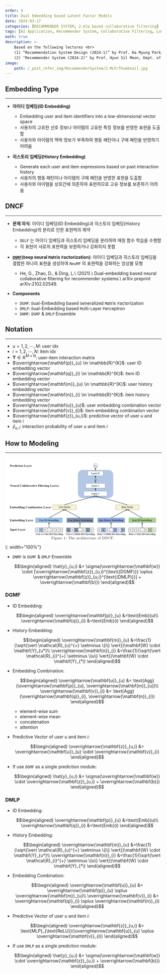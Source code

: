 ```yaml
---
order: 4
title: Dual Embedding based Latent Factor Models
date: 2024-03-27
categories: [RECOMMENDER SYSTEM, 2.mlp based collaborative filtering]
tags: [AI Application, Recommender System, Collaborative Filtering, Latent Factor Model, MLP]
math: true
description: >-
    Based on the following lectures <br>
    (1) “Recommendation System Design (2024-1)” by Prof. Ha Myung Park, Dept. of Artificial Intelligence. College of SW, Kookmin Univ. <br>
    (2) "Recommender System (2024-2)" by Prof. Hyun Sil Moon, Dept. of Data Science, The Grad. School, Kookmin Univ.
image:
    path: /_post_refer_img/RecommenderSystem/2.MLP/Thumbnail.jpg
---
```


## Embedding Type
-----

- **아이디 임베딩(ID Embedding)**
    - Embedding user and item identifiers into a low-dimensional vector space
    - 사용자의 고유한 선호 정보나 아이템의 고유한 특징 정보를 반영한 표현을 도출함
    - 사용자와 아이템의 맥락 정보가 부족하여 행동 패턴이나 구매 패턴을 반영하기 어려움

- **히스토리 임베딩(History Embedding)**
    - Generate each user and item expressions based on past interaction history
    - 사용자의 행동 패턴이나 아이템의 구매 패턴을 반영한 표현을 도출함
    - 사용자와 아이템을 상호간에 의존하여 표현하므로 고유 정보를 보존하기 어려움

## DNCF
-----

- **문제 의식**: 아이디 임베딩(ID Embedding)과 히스토리 임베딩(History Embedding)의 분리로 인한 표현력의 제약
    - `DELF` 는 아이디 임베딩과 히스토리 임베딩을 분리하여 매칭 함수 학습을 수행함
    - 각 표현이 서로의 표현력을 보완하거나 강화하지 못함

- **[`DNMF`](https://doi.org/10.48550/arXiv.2102.02549)(`D`eep `N`eural `M`atrix `F`actorization)**: 아이디 임베딩과 히스토리 임베딩을 결합한 하나의 표현을 생성하여 `NeuMF` 의 표현력을 강화하는 앙상블 모형
    - He, G., Zhao, D., & Ding, L.\\
    (2021).\\
    Dual-embedding based neural collaborative filtering for recommender systems.\\
    arXiv preprint arXiv:2102.02549.

- **Components**
    - `DGMF`: `D`ual-Embedding based `G`eneralized `M`atrix `F`actorization
    - `DMLP`: `D`ual-Embedding based `M`ulti-`L`ayer `P`erceptron
    - `DNMF`: `DGMF` & `DMLP` Ensemble

## Notation
-----

- $u=1,2,\cdots,M$: user idx
- $i=1,2,\cdots,N$: item idx
- $\mathbf{Y} \in \mathbb{R}^{M \times N}$: user-item interaction matrix
- $\overrightarrow{\mathbf{p}}_{u} \in \mathbb{R}^{K}$: user ID embedding vector
- $\overrightarrow{\mathbf{q}}_{i} \in \mathbb{R}^{K}$: item ID embedding vector
- $\overrightarrow{\mathbf{m}}_{u} \in \mathbb{R}^{K}$: user history embedding vector
- $\overrightarrow{\mathbf{n}}_{i} \in \mathbb{R}^{K}$: item history embedding vector
- $\overrightarrow{\mathbf{u}}_{u}$: user embedding combination vector
- $\overrightarrow{\mathbf{v}}_{i}$: item embedding combination vector
- $\overrightarrow{\mathbf{z}}_{u,i}$: predictive vector of user $u$ and item $i$
- $\hat{y}_{u,i}$: interaction probability of user $u$ and item $i$

## How to Modeling
-----

![01](/_post_refer_img/RecommenderSystem/2.MLP/04-01.png){: width="100%"}

- `DNMF` is `DGMF` & `DMLP` Ensemble

    $$\begin{aligned}
    \hat{y}_{u,i}
    &= \sigma(\overrightarrow{\mathbf{w}} \cdot [\overrightarrow{\mathbf{z}}_{u,i}^{\text{(DGMF)}} \oplus \overrightarrow{\mathbf{z}}_{u,i}^{\text{(DMLP)}}] + \overrightarrow{\mathbf{b}})
    \end{aligned}$$

### DGMF

- ID Embedding:

    $$\begin{aligned}
    \overrightarrow{\mathbf{p}}_{u}
    &=\text{Emb}(u)\\
    \overrightarrow{\mathbf{q}}_{i}
    &=\text{Emb}(i)
    \end{aligned}$$

- History Embedding:

    $$\begin{aligned}
    \overrightarrow{\mathbf{m}}_{u}
    &=\frac{1}{\sqrt{\vert \mathcal{R}_{u}^{+} \setminus \{i\} \vert}}\mathbf{W} \cdot \mathbf{Y}_{u*}\\
    \overrightarrow{\mathbf{n}}_{i}
    &=\frac{1}{\sqrt{\vert \mathcal{R}_{i}^{+} \setminus \{u\} \vert}}\mathbf{W} \cdot \mathbf{Y}_{*i}
    \end{aligned}$$

- Embedding Combination:

    $$\begin{aligned}
    \overrightarrow{\mathbf{u}}_{u}
    &= \text{Agg}(\overrightarrow{\mathbf{p}}_{u}, \overrightarrow{\mathbf{m}}_{u})\\
    \overrightarrow{\mathbf{v}}_{i}
    &= \text{Agg}(\overrightarrow{\mathbf{q}}_{i}, \overrightarrow{\mathbf{n}}_{i})
    \end{aligned}$$

    - element-wise sum
    - element-wise mean
    - concatenation
    - attention

- Predictive Vector of user $u$ and item $i$:

    $$\begin{aligned}
    \overrightarrow{\mathbf{z}}_{u,i}
    &= \overrightarrow{\mathbf{u}}_{u} \odot \overrightarrow{\mathbf{v}}_{i}
    \end{aligned}$$

- If use `DGMF` as a single prediction module:

    $$\begin{aligned}
    \hat{y}_{u,i}
    &= \sigma(\overrightarrow{\mathbf{w}} \cdot \overrightarrow{\mathbf{z}}_{u,i} + \overrightarrow{\mathbf{b}})
    \end{aligned}$$

### DMLP

- ID Embedding:

    $$\begin{aligned}
    \overrightarrow{\mathbf{p}}_{u}
    &=\text{Emb}(u)\\
    \overrightarrow{\mathbf{q}}_{i}
    &=\text{Emb}(i)
    \end{aligned}$$

- History Embedding:

    $$\begin{aligned}
    \overrightarrow{\mathbf{m}}_{u}
    &=\frac{1}{\sqrt{\vert \mathcal{R}_{u}^{+} \setminus \{i\} \vert}}\mathbf{W} \cdot \mathbf{Y}_{u*}\\
    \overrightarrow{\mathbf{n}}_{i}
    &=\frac{1}{\sqrt{\vert \mathcal{R}_{i}^{+} \setminus \{u\} \vert}}\mathbf{W} \cdot \mathbf{Y}_{*i}
    \end{aligned}$$

- Embedding Combination:

    $$\begin{aligned}
    \overrightarrow{\mathbf{u}}_{u}
    &= \overrightarrow{\mathbf{p}}_{u} \oplus \overrightarrow{\mathbf{m}}_{u}\\
    \overrightarrow{\mathbf{v}}_{i}
    &= \overrightarrow{\mathbf{q}}_{i} \oplus \overrightarrow{\mathbf{n}}_{i}
    \end{aligned}$$

- Predictive Vector of user $u$ and item $i$:

    $$\begin{aligned}
    \overrightarrow{\mathbf{z}}_{u,i}
    &= \text{MLP}_{\text{ReLU}}(\overrightarrow{\mathbf{u}}_{u} \oplus \overrightarrow{\mathbf{v}}_{i})
    \end{aligned}$$

- If use `DMLP` as a single prediction module:

    $$\begin{aligned}
    \hat{y}_{u,i}
    &= \sigma(\overrightarrow{\mathbf{w}} \cdot \overrightarrow{\mathbf{z}}_{u,i} + \overrightarrow{\mathbf{b}})
    \end{aligned}$$